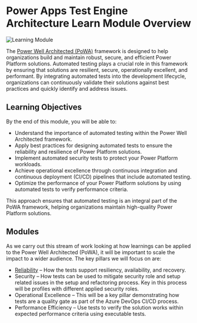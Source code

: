 # Power Apps Test Engine Architecture Learn Module Overview

![Learning Module](/powerfuldev-testing/learning/media/learning-module.png)

The [Power Well Architected (PoWA)](https://aka.ms/powa) framework is designed to help organizations build and maintain robust, secure, and efficient Power Platform solutions. Automated testing plays a crucial role in this framework by ensuring that solutions are resilient, secure, operationally excellent, and performant. By integrating automated tests into the development lifecycle, organizations can continuously validate their solutions against best practices and quickly identify and address issues.

## Learning Objectives
By the end of this module, you will be able to:

- Understand the importance of automated testing within the Power Well Architected framework.
- Apply best practices for designing automated tests to ensure the reliability and resilience of Power Platform solutions.
- Implement automated security tests to protect your Power Platform workloads.
- Achieve operational excellence through continuous integration and continuous deployment (CI/CD) pipelines that include automated testing.
- Optimize the performance of your Power Platform solutions by using automated tests to verify performance criteria.

This approach ensures that automated testing is an integral part of the PoWA framework, helping organizations maintain high-quality Power Platform solutions.

## Modules
As we carry out this stream of work looking at how learnings can be applied to the Power Well Architected (PoWA), it will be important to scale the impact to a wider audience. The key pillars we will focus on are:

- [Reliability](/powerfuldev-testing/learning/architecture/01-reliability) – How the tests support resiliency, availability, and recovery.
- Security – How tests can be used to mitigate security role and setup related issues in the setup and refactoring process. Key in this process will be profiles with different applied security roles.
- Operational Excellence – This will be a key pillar demonstrating how tests are a quality gate as part of the Azure DevOps CI/CD process.
- Performance Efficiency – Use tests to verify the solution works within expected performance criteria using executable tests.
